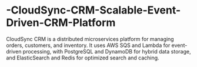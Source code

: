 # -CloudSync-CRM-Scalable-Event-Driven-CRM-Platform
CloudSync CRM is a distributed microservices platform for managing orders, customers, and inventory. It uses AWS SQS and Lambda for event-driven processing, with PostgreSQL and DynamoDB for hybrid data storage, and ElasticSearch and Redis for optimized search and caching.
